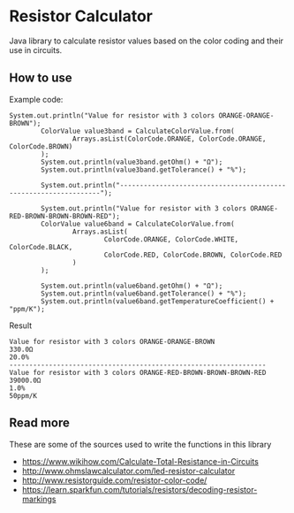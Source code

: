 # Resistor Calculator
Java library to calculate resistor values based on the color coding and their use in circuits.

## How to use

Example code:

```
System.out.println("Value for resistor with 3 colors ORANGE-ORANGE-BROWN");
        ColorValue value3band = CalculateColorValue.from(
                Arrays.asList(ColorCode.ORANGE, ColorCode.ORANGE, ColorCode.BROWN)
        );
        System.out.println(value3band.getOhm() + "Ω");
        System.out.println(value3band.getTolerance() + "%");

        System.out.println("-----------------------------------------------------------------");

        System.out.println("Value for resistor with 3 colors ORANGE-RED-BROWN-BROWN-BROWN-RED");
        ColorValue value6band = CalculateColorValue.from(
                Arrays.asList(
                        ColorCode.ORANGE, ColorCode.WHITE, ColorCode.BLACK,
                        ColorCode.RED, ColorCode.BROWN, ColorCode.RED
                )
        );

        System.out.println(value6band.getOhm() + "Ω");
        System.out.println(value6band.getTolerance() + "%");
        System.out.println(value6band.getTemperatureCoefficient() + "ppm/K");
```

Result

```
Value for resistor with 3 colors ORANGE-ORANGE-BROWN
330.0Ω
20.0%
-----------------------------------------------------------------
Value for resistor with 3 colors ORANGE-RED-BROWN-BROWN-BROWN-RED
39000.0Ω
1.0%
50ppm/K
```
## Read more
These are some of the sources used to write the functions in this library
* https://www.wikihow.com/Calculate-Total-Resistance-in-Circuits
* http://www.ohmslawcalculator.com/led-resistor-calculator
* http://www.resistorguide.com/resistor-color-code/
* https://learn.sparkfun.com/tutorials/resistors/decoding-resistor-markings